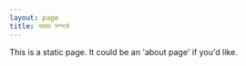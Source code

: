 ```yaml
---
layout: page
title: আমার সম্পর্কে
---
```


This is a static page. It could be an 'about page' if you'd like.
